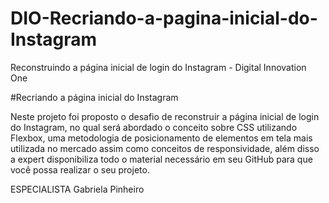 # DIO-Recriando-a-pagina-inicial-do-Instagram
Reconstruindo a página inicial de login do Instagram - Digital Innovation One

#Recriando a página inicial do Instagram

Neste projeto foi proposto o desafio de reconstruir a página inicial de login do Instagram, no qual será abordado o conceito sobre CSS utilizando Flexbox, uma metodologia de posicionamento de elementos em tela mais utilizada no mercado assim como conceitos de responsividade, além disso a expert disponibiliza todo o material necessário em seu GitHub para que você possa realizar o seu projeto.

ESPECIALISTA
Gabriela Pinheiro
